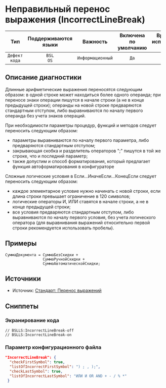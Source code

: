 # Неправильный перенос выражения (IncorrectLineBreak)

 Тип | Поддерживаются<br>языки | Важность | Включена<br>по умолчанию | Время на<br>исправление (мин) | Тэги 
 :-: | :-: | :-: | :-: | :-: | :-: 
 `Дефект кода` | `BSL`<br>`OS` | `Информационный` | `Да` | `2` | `standard`<br>`badpractice` 

<!-- Блоки выше заполняются автоматически, не трогать -->
## Описание диагностики
<!-- Описание диагностики заполняется вручную. Необходимо понятным языком описать смысл и схему работу -->

Длинные арифметические выражения переносятся следующим образом:
в одной строке может находиться более одного операнда;
при переносе знаки операции пишутся в начале строки (а не в конце предыдущей строки);
операнды на новой строке предваряются стандартным отступом, либо выравниваются по началу первого операнда без учета знаков операций.

При необходимости параметры процедур, функций и методов следует переносить следующим образом:

* параметры выравниваются по началу первого параметра, либо предваряются стандартным отступом;
* закрывающая скобка и разделитель операторов ";" пишутся в той же строке, что и последний параметр;
* также допустим и способ форматирования, который предлагает функция автоформатирования в конфигураторе

Сложные логические условия в Если…ИначеЕсли…КонецЕсли следует переносить следующим образом:

* каждое элементарное условие нужно начинать с новой строки, если длина строки превышает ограничение в 120 символов;
* логические операторы И, ИЛИ ставятся в начале строки, а не в конце предыдущей строки;
* все условия предваряются стандартным отступом, либо выравниваются по началу первого условия, без учета логического оператора (для выравнивания выражений относительно первой строки рекомендуется использовать пробелы).

## Примеры
<!-- В данном разделе приводятся примеры, на которые диагностика срабатывает, а также можно привести пример, как можно исправить ситуацию -->

```bsl
СуммаДокумента = СуммаБезСкидки +
                 СуммаРучнойСкидки +
                 СуммаАвтоматическойСкидки;
```

## Источники
<!-- Необходимо указывать ссылки на все источники, из которых почерпнута информация для создания диагностики -->

* Источник: [Стандарт: Перенос выражений](https://its.1c.ru/db/v8std#content:444:hdoc)

## Сниппеты

<!-- Блоки ниже заполняются автоматически, не трогать -->
### Экранирование кода

```bsl
// BSLLS:IncorrectLineBreak-off
// BSLLS:IncorrectLineBreak-on
```

### Параметр конфигурационного файла

```json
"IncorrectLineBreak": {
  "checkFirstSymbol": true,
  "listOfIncorrectFirstSymbol": ") ; , );",
  "checkLastSymbol": true,
  "listOfIncorrectLastSymbol": "ИЛИ И OR AND + - / % *"
 }
```
